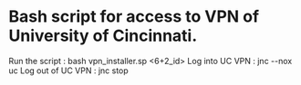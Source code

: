 # Bash script for access to VPN of University of Cincinnati.

Run the script    : bash vpn\_installer.sp <6+2\_id>
Log into UC VPN   : jnc --nox uc
Log out of UC VPN : jnc stop

